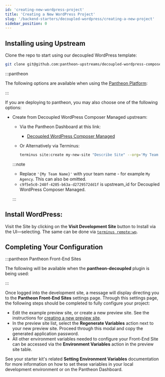 ```yaml
---
id: 'creating-new-wordpress-project'
title: 'Creating a New WordPress Project'
slug: '/backend-starters/decoupled-wordpress/creating-a-new-project'
sidebar_position: 0
---
```


## Installing using Upstream

Clone the repo to start using our decoupled WordPress template:

```bash
git clone git@github.com:pantheon-upstreams/decoupled-wordpress-composer-managed.git
```

:::pantheon

The following options are available when using the
[Pantheon Platform](https://pantheon.io):

:::

If you are deploying to pantheon, you may also choose one of the following
options:

- Create from Decoupled WordPress Composer Managed upstream:

  - Via the Pantheon Dashboard at this link:

    - [Decoupled WordPress Composer Managed](https://dashboard.pantheon.io/sites/create?upstream_id=c9f5e5c0-248f-4205-b63a-d2729572dd1f)

  - Or Alternatively via Terminus:

    ```bash
    terminus site:create my-new-site "Describe Site" --org='My Team Name' c9f5e5c0-248f-4205-b63a-d2729572dd1f
    ```

  :::note

  - Replace `'{My Team Name}'` with your team name - for example `My Agency`.
    This can also be omitted.
  - `c9f5e5c0-248f-4205-b63a-d2729572dd1f` is upstream_id for Decoupled
    WordPress Composer Managed.

  :::

## Install WordPress:

Visit the Site by clicking on the **Visit Development Site** button to Install
via the UI—selecting. The same can be done via
[`terminus remote:wp`](https://pantheon.io/docs/terminus/commands/remote-wp).

## Completing Your Configuration

:::pantheon Pantheon Front-End Sites

The following will be available when the **pantheon-decoupled** plugin is being
used:

:::

Once logged into the development site, a message will display directing you to
the **Pantheon Front-End Sites** settings page. Through this settings page, the
following steps should be completed to fully configure your project:

- Edit the example preview site, or create a new preview site. See the
  instructions for
  [creating a new preview site](../../backend-starters/decoupled-wordpress/configuring-preview-site).
- In the preview site list, select the **Regenerate Variables** action next to
  your new preview site. Proceed through this modal and copy the generated
  application password.
- All other environment variables needed to configure your Front-End Site can be
  accessed via the **Environment Variables** action in the preview site table.

See your starter kit's related **Setting Environment Variables** documentation
for more information on how to set these variables in your local development
environment or on the Pantheon Dashboard.
